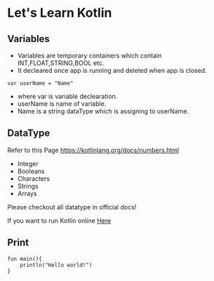 # Let's Learn Kotlin
## Variables
- Variables are temporary containers which contain INT,FLOAT,STRING,BOOL etc.
- It decleared once app is running and deleted when app is closed.
```
var userName = "Name" 
```
- where var is variable declearation.
- userName is name of variable.
- Name is a string dataType which is assigning to userName.


## DataType
Refer to this Page https://kotlinlang.org/docs/numbers.html
- Integer
- Booleans
- Characters
- Strings
- Arrays

Please checkout all datatype in official docs!

If you want to run Kotlin online [Here](https://play.kotlinlang.org/#eyJ2ZXJzaW9uIjoiMi4wLjAiLCJwbGF0Zm9ybSI6ImphdmEiLCJhcmdzIjoiIiwibm9uZU1hcmtlcnMiOnRydWUsInRoZW1lIjoiaWRlYSIsImNvZGUiOiIvKipcbiAqIFlvdSBjYW4gZWRpdCwgcnVuLCBhbmQgc2hhcmUgdGhpcyBjb2RlLlxuICogcGxheS5rb3RsaW5sYW5nLm9yZ1xuICovXG5mdW4gbWFpbigpIHtcbiAgICBwcmludGxuKFwiSGVsbG8sIHdvcmxkISEhXCIpXG59In0=)

## Print
```
fun main(){
    println("Hello world!")
}
```

